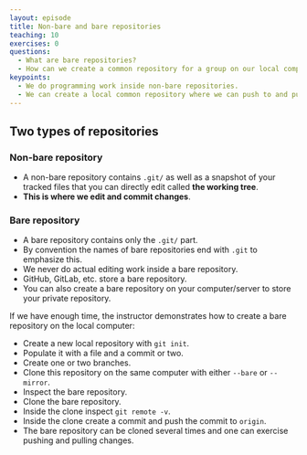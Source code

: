 ```yaml
---
layout: episode
title: Non-bare and bare repositories
teaching: 10
exercises: 0
questions:
  - What are bare repositories?
  - How can we create a common repository for a group on our local computer or server?
keypoints:
  - We do programming work inside non-bare repositories.
  - We can create a local common repository where we can push to and pull from.
---
```


## Two types of repositories

### Non-bare repository

- A non-bare repository contains `.git/` as well as a snapshot of your tracked files that you can directly edit called **the working tree**.
- **This is where we edit and commit changes**.

### Bare repository

- A bare repository contains only the `.git/` part.
- By convention the names of bare repositories end with `.git` to emphasize this.
- We never do actual editing work inside a bare repository.
- GitHub, GitLab, etc. store a bare repository.
- You can also create a bare repository on your computer/server to store your private repository.

If we have enough time, the instructor demonstrates how to create a bare repository on the local computer:

- Create a new local repository with `git init`.
- Populate it with a file and a commit or two.
- Create one or two branches.
- Clone this repository on the same computer with either `--bare` or `--mirror`.
- Inspect the bare repository.
- Clone the bare repository.
- Inside the clone inspect `git remote -v`.
- Inside the clone create a commit and push the commit to `origin`.
- The bare repository can be cloned several times and one can exercise pushing and pulling changes.
